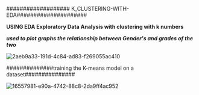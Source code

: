 ################### K_CLUSTERING-WITH-EDA#####################

__USING EDA Exploratory Data Analysis with clustering with k numbers__

___used to plot graphs the relationship between Gender's and grades of the two___

![2aeb9a33-191d-4c84-ad83-f269055ac410](https://user-images.githubusercontent.com/82219591/211383724-77c16f6d-bea2-428b-a415-efe0a1ef846d.png)

##############training the K-means model on a dataset###############  

![16557981-e90a-4742-88c8-2da9ff4ac952](https://user-images.githubusercontent.com/82219591/211383929-3909206e-fe00-43b2-b401-e94be54d84fd.png)
